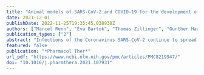 ```yaml
---
title: "Animal models of SARS-CoV-2 and COVID-19 for the development of prophylactic and therapeutic interventions"
date: 2021-12-01
publishDate: 2022-11-25T19:35:45.038938Z
authors: ["Marcel Renn", "Eva Bartok", "Thomas Zillinger", "Gunther Hartmann", "Rayk Behrendt"]
publication_types: ["2"]
abstract: "Infections of the Coronavirus SARS-CoV-2 continue to spread around the globe, causing Coronavirus Disease (COVID)-19. Infected people are at risk of developing acute interstitial pneumonia, which can result in lethal complications, particularly in patients with pre-existing co-morbidities. Novel prophylactic and therapeutic interventions are urgently needed to limit the infection-associated health risk for the population and to contain the pandemic. Animal models are indispensable to assessing the efficacy and safety of potential new antivirals, vaccines, and other innovative therapies, such as nucleic acid agonists of innate immune sensing receptors. In this review, we provide an overview of the commonly used animal models to study SARS-CoV-2 and COVID-19, including a summary of their susceptibility to infection, the spectrum of symptoms elicited, and the potential for drug development in each model. We hope that this review will help researchers to decide on the right model organism to quickly address their specific scientific questions."
featured: false
publication: "*Pharmacol Ther*"
url_pdf: "https://www.ncbi.nlm.nih.gov/pmc/articles/PMC8219947/"
doi: "10.1016/j.pharmthera.2021.107931"
---
```


